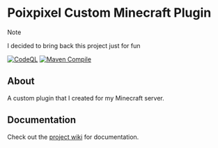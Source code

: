 # Poixpixel Custom Minecraft Plugin

> [!NOTE]
> I decided to bring back this project just for fun

[![CodeQL](https://github.com/ahmadk953/Poixpixel-Custom/actions/workflows/codeql.yml/badge.svg?branch=master)](https://github.com/ahmadk953/Poixpixel-Custom/actions/workflows/codeql.yml)
[![Maven Compile](https://github.com/ahmadk953/Poixpixel-Custom/actions/workflows/maven.yml/badge.svg)](https://github.com/ahmadk953/Poixpixel-Custom/actions/workflows/maven.yml)

## About

A custom plugin that I created for my Minecraft server.

## Documentation

Check out the [project wiki](https://github.com/ahmadk953/Poixpixel-Custom/wiki) for documentation.

